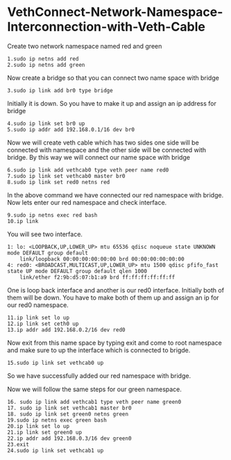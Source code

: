 # VethConnect-Network-Namespace-Interconnection-with-Veth-Cable
Create two network namespace named red and green  

```
1.sudo ip netns add red
2.sudo ip netns add green
```

Now create a bridge so that you can connect two name space with bridge

```
3.sudo ip link add br0 type bridge
```

Initially it is down. So you have to make it up and assign an ip address for bridge

```
4.sudo ip link set br0 up
5.sudo ip addr add 192.168.0.1/16 dev br0
```

Now we will create veth cable which has two sides one side will be connected with namespace and the other side will be connected with bridge. By this way we will connect our name space with bridge

```
6.sudo ip link add vethcab0 type veth peer name red0
7.sudo ip link set vethcab0 master br0
8.sudo ip link set red0 netns red
```

In the above command we have connected our red namespace with bridge. Now lets enter our red namespace and check interface.

```
9.sudo ip netns exec red bash
10.ip link

```

You will see two interface.

```
1: lo: <LOOPBACK,UP,LOWER_UP> mtu 65536 qdisc noqueue state UNKNOWN mode DEFAULT group default
    link/loopback 00:00:00:00:00:00 brd 00:00:00:00:00:00
4: red0: <BROADCAST,MULTICAST,UP,LOWER_UP> mtu 1500 qdisc pfifo_fast state UP mode DEFAULT group default qlen 1000
    link/ether f2:9b:d5:07:b1:a9 brd ff:ff:ff:ff:ff:ff

```

One is loop back interface and another is our red0 interface. Initially both of them will be down. You have to make both of them up and assign an ip for our red0 namespace.

```
11.ip link set lo up
12.ip link set ceth0 up
13.ip addr add 192.168.0.2/16 dev red0
```

Now exit from this name space by typing exit and come to root namespace and make sure to up the interface which is connected to brigde.

```
15.sudo ip link set vethcab0 up

```

So we have successfully added our red namespace with bridge.

Now we will follow the same steps for our green namespace.

```
16. sudo ip link add vethcab1 type veth peer name green0
17. sudo ip link set vethcab1 master br0
18. sudo ip link set green0 netns green
19.sudo ip netns exec green bash
20.ip link set lo up
21.ip link set green0 up
22.ip addr add 192.168.0.3/16 dev green0
23.exit
24.sudo ip link set vethcab1 up

```
